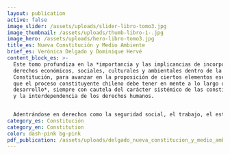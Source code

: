 ```yaml
---
layout: publication
active: false
image_slider: /assets/uploads/slider-libro-tomo3.jpg
image_thumbnail: /assets/uploads/thumb-libro-1-.jpg
image_hero: /assets/uploads/hero-libro-tomo3.jpg
title_es: Nueva Constitución y Medio Ambiente
brief_es: Verónica Delgado y Dominique Hervé
content_block_es: >-
  Este tomo profundiza en la *importancia y las implicancias de incorporar los
  derechos económicos, sociales, culturales y ambientales dentro de la
  Constitución, para avanzar en la proposición de ciertos elementos esenciales
  que el proceso constituyente chileno debe tener en mente a lo largo de su
  desarrollo*, siempre con cautela del carácter sistémico de las constituciones
  y la interdependencia de los derechos humanos.


  Adentrándose en derechos como la seguridad social, el trabajo, el estándar más alto de salud posible, la vivienda desde una perspectiva de un estándar de vida adecuado y la ciudad en el contexto de los DESCA, el tomo indaga en la utilización de nuevos instrumentos o enfoques para abordar el derecho a la educación, el derecho humano al agua y el saneamiento y el derecho a un medio ambiente sano, explorando incluso los aspectos de derechos humanos para hacer frente al cambio climático.
category_es: Constitución
category_en: Constitution
color: dash-pink bg-pink
pdf_publication: /assets/uploads/delgado_nueva_constitucion_y_medio_ambiente.pdf
---
```

